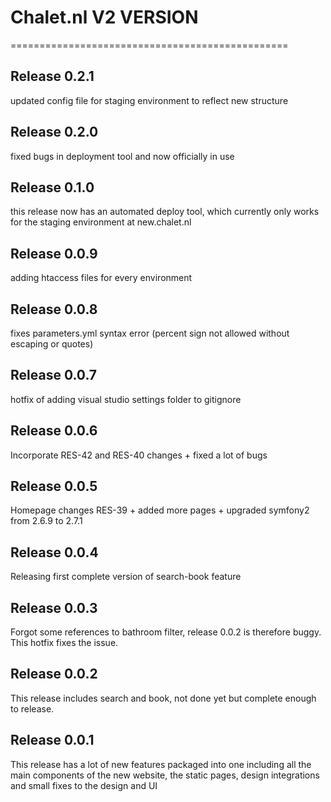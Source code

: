 # Chalet.nl V2 VERSION
================================================
## Release 0.2.1
updated config file for staging environment to reflect new structure

## Release 0.2.0
fixed bugs in deployment tool and now officially in use

## Release 0.1.0
this release now has an automated deploy tool, which currently only works for
the staging environment at new.chalet.nl

## Release 0.0.9
adding htaccess files for every environment

## Release 0.0.8
fixes parameters.yml syntax error (percent sign not allowed without escaping or quotes)

## Release 0.0.7
hotfix of adding visual studio settings folder to gitignore

## Release 0.0.6
Incorporate RES-42 and RES-40 changes + fixed a lot of bugs

## Release 0.0.5
Homepage changes RES-39 + added more pages + upgraded symfony2 from 2.6.9 to 2.7.1

## Release 0.0.4
Releasing first complete version of search-book feature

## Release 0.0.3
Forgot some references to bathroom filter, release 0.0.2 is therefore buggy.
This hotfix fixes the issue.

## Release 0.0.2
This release includes search and book, not done yet but complete enough
to release.

## Release 0.0.1
This release has a lot of new features packaged into one including all
the main components of the new website, the static pages, design integrations
and small fixes to the design and UI
